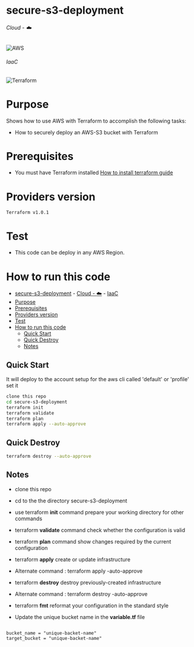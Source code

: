# secure-s3-deployment

###### Cloud - :cloud:
![AWS](https://img.shields.io/badge/AWS-%23FF9900.svg?style=for-the-badge&logo=amazon-aws&logoColor=white)

###### IaaC
![Terraform](https://img.shields.io/badge/terraform-%235835CC.svg?style=for-the-badge&logo=terraform&logoColor=white)


# Purpose

Shows how to use AWS with Terraform to accomplish the following tasks:

* How to securely deploy an AWS-S3 bucket with Terraform
 

# Prerequisites

* You must have Terraform installed [How to install terraform guide](https://learn.hashicorp.com/tutorials/terraform/install-cli)

# Providers version
```
Terraform v1.0.1

```

# Test

* This code can be deploy in any AWS Region.


# How to run this code

- [secure-s3-deployment](#secure-s3-deployment)
          - [Cloud - :cloud:](#cloud---cloud)
          - [IaaC](#iaac)
- [Purpose](#purpose)
- [Prerequisites](#prerequisites)
- [Providers version](#providers-version)
- [Test](#test)
- [How to run this code](#how-to-run-this-code)
  - [Quick Start](#quick-start)
  - [Quick Destroy](#quick-destroy)
  - [Notes](#notes)

## Quick Start

It will deploy to the account setup for the aws cli called 'default' or 'profile' set it

```bash
clone this repo
cd secure-s3-deployment
terraform init
terraform validate
terraform plan
terraform apply --auto-approve
```

## Quick Destroy

```bash
terraform destroy --auto-approve
```

## Notes

- clone this repo
- cd to the the directory secure-s3-deployment
- use terraform __init__ command prepare your working directory for other commands
- terraform __validate__ command check whether the configuration is valid
- terraform __plan__ command show changes required by the current configuration
- terraform __apply__ create or update infrastructure
- Alternate command : terraform apply -auto-approve
- terraform __destroy__ destroy previously-created infrastructure
- Alternate command : terraform destroy -auto-approve
- terraform __fmt__ reformat your configuration in the standard style

- Update the unique bucket name in the __variable.tf__ file

```

bucket_name = "unique-backet-name"
target_bucket = "unique-backet-name"

```
